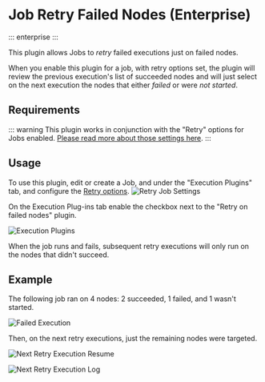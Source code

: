 # Job Retry Failed Nodes (Enterprise)
::: enterprise
:::

This plugin allows Jobs to *retry* failed executions just on failed nodes.

When you enable this plugin for a job, with retry options set, the plugin will review the previous execution's list of succeeded nodes and will just select on the next execution the nodes that either *failed* or were *not started*.

## Requirements

::: warning
This plugin works in conjunction with the "Retry" options for Jobs enabled.  [Please read more about those settings here](/en/https://docs.qwsoftware.com/docs/manual/creating-jobs.html#retry).
:::



## Usage

To use this plugin, edit or create a Job, and under the "Execution Plugins" tab,  and configure the [Retry options](/en/https://docs.qwsoftware.com/docs/manual/creating-jobs.html#retry).
![Retry Job Settings](/assets/img/retry-failed-jobs-retry.png)

On the Execution Plug-ins tab enable the checkbox next to the "Retry on failed nodes" plugin.

![Execution Plugins](/assets/img/retry-failed-jobs-conf.png)

When the job runs and fails, subsequent retry executions will only run on the nodes that didn't succeed.

## Example
The following job ran on 4 nodes: 2 succeeded, 1 failed, and 1 wasn't started.

![Failed Execution](/assets/img/retry-failed-jobs-execution-failed.png)

Then, on the next retry executions, just the remaining nodes were targeted.

![Next Retry Execution Resume](/assets/img/retry-failed-jobs-execution-succeed-resume.png)

![Next Retry Execution Log](/assets/img/retry-failed-jobs-execution-succeed-log.png)
